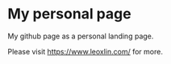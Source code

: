My personal page
================
My github page as a personal landing page.

Please visit https://www.leoxlin.com/ for more.
